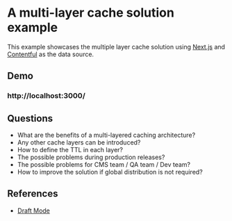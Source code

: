 # A multi-layer cache solution example

This example showcases the multiple layer cache solution using [Next.js](https://nextjs.org/docs) and [Contentful](https://www.contentful.com/) as the data source.

## Demo

### http://localhost:3000/

## Questions

- What are the benefits of a multi-layered caching architecture?
- Any other cache layers can be introduced?
- How to define the TTL in each layer?
- The possible problems during production releases?
- The possible problems for CMS team / QA team / Dev team?
- How to improve the solution if global distribution is not required?

## References

- [Draft Mode](https://nextjs.org/docs/app/building-your-application/configuring/draft-mode)
